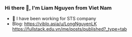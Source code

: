 ### Hi there 👋, I'm Liam Nguyen from Viet Nam

- 🔭 I have been working for STS company
- Blog: 
https://viblo.asia/u/LongNguyenLK
https://fullstack.edu.vn/me/posts/published?_type=tab

